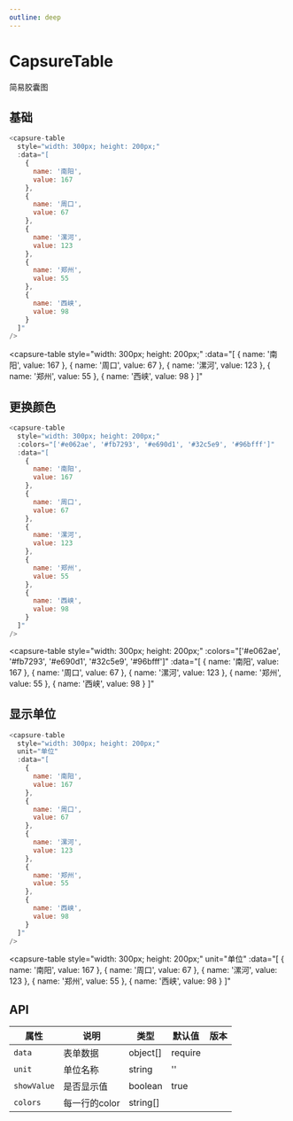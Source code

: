 ```yaml
---
outline: deep
---
```


<!-- markdownlint-disable-next-line -->
<script setup>
import CapsureTable from '../../src/components/capsure-table/index.vue'
</script>

# CapsureTable

简易胶囊图

## 基础

```js
<capsure-table
  style="width: 300px; height: 200px;"
  :data="[
    {
      name: '南阳',
      value: 167
    },
    {
      name: '周口',
      value: 67
    },
    {
      name: '漯河',
      value: 123
    },
    {
      name: '郑州',
      value: 55
    },
    {
      name: '西峡',
      value: 98
    }
  ]"
/>
```

<!-- markdownlint-disable-next-line -->
<capsure-table
  style="width: 300px; height: 200px;"
  :data="[
    {
      name: '南阳',
      value: 167
    },
    {
      name: '周口',
      value: 67
    },
    {
      name: '漯河',
      value: 123
    },
    {
      name: '郑州',
      value: 55
    },
    {
      name: '西峡',
      value: 98
    }
  ]"
></capsure-table>

## 更换颜色

```js
<capsure-table
  style="width: 300px; height: 200px;"
  :colors="['#e062ae', '#fb7293', '#e690d1', '#32c5e9', '#96bfff']"
  :data="[
    {
      name: '南阳',
      value: 167
    },
    {
      name: '周口',
      value: 67
    },
    {
      name: '漯河',
      value: 123
    },
    {
      name: '郑州',
      value: 55
    },
    {
      name: '西峡',
      value: 98
    }
  ]"
/>
```

<!-- markdownlint-disable-next-line -->
<capsure-table
  style="width: 300px; height: 200px;"
  :colors="['#e062ae', '#fb7293', '#e690d1', '#32c5e9', '#96bfff']"
  :data="[
    {
      name: '南阳',
      value: 167
    },
    {
      name: '周口',
      value: 67
    },
    {
      name: '漯河',
      value: 123
    },
    {
      name: '郑州',
      value: 55
    },
    {
      name: '西峡',
      value: 98
    }
  ]"
></capsure-table>

## 显示单位

```js
<capsure-table
  style="width: 300px; height: 200px;"
  unit="单位"
  :data="[
    {
      name: '南阳',
      value: 167
    },
    {
      name: '周口',
      value: 67
    },
    {
      name: '漯河',
      value: 123
    },
    {
      name: '郑州',
      value: 55
    },
    {
      name: '西峡',
      value: 98
    }
  ]"
/>
```

<!-- markdownlint-disable-next-line -->
<capsure-table
  style="width: 300px; height: 200px;"
  unit="单位"
  :data="[
    {
      name: '南阳',
      value: 167
    },
    {
      name: '周口',
      value: 67
    },
    {
      name: '漯河',
      value: 123
    },
    {
      name: '郑州',
      value: 55
    },
    {
      name: '西峡',
      value: 98
    }
  ]"
></capsure-table>

## API

| 属性 | 说明 | 类型 | 默认值 | 版本 |
|---|---|---|---|---|
| `data` | 表单数据 | object[] | require |  |
| `unit` | 单位名称 | string | '' |  |
| `showValue` | 是否显示值 | boolean | true |  |
| `colors` | 每一行的color | string[] |  |  |
